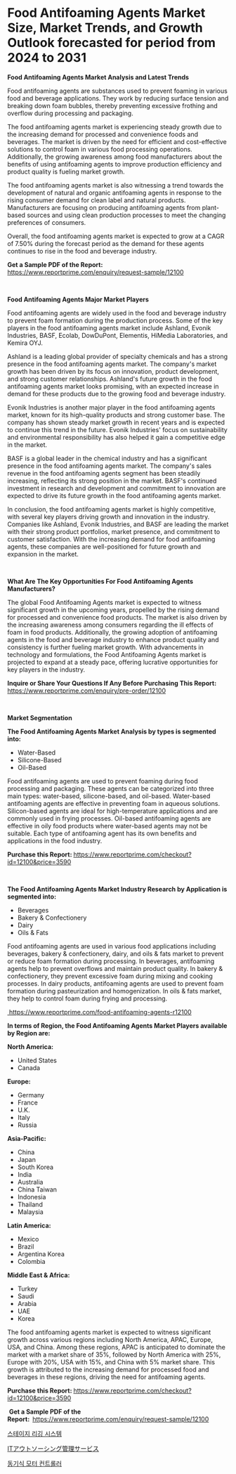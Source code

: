<p><h1>Food Antifoaming Agents Market Size, Market Trends, and Growth Outlook forecasted for period from 2024 to 2031</h1></p><p><strong>Food Antifoaming Agents Market Analysis and Latest Trends</strong></p>
<p><p>Food antifoaming agents are substances used to prevent foaming in various food and beverage applications. They work by reducing surface tension and breaking down foam bubbles, thereby preventing excessive frothing and overflow during processing and packaging.</p><p>The food antifoaming agents market is experiencing steady growth due to the increasing demand for processed and convenience foods and beverages. The market is driven by the need for efficient and cost-effective solutions to control foam in various food processing operations. Additionally, the growing awareness among food manufacturers about the benefits of using antifoaming agents to improve production efficiency and product quality is fueling market growth.</p><p>The food antifoaming agents market is also witnessing a trend towards the development of natural and organic antifoaming agents in response to the rising consumer demand for clean label and natural products. Manufacturers are focusing on producing antifoaming agents from plant-based sources and using clean production processes to meet the changing preferences of consumers.</p><p>Overall, the food antifoaming agents market is expected to grow at a CAGR of 7.50% during the forecast period as the demand for these agents continues to rise in the food and beverage industry.</p></p>
<p><strong>Get a Sample PDF of the Report:&nbsp;</strong> <a href="https://www.reportprime.com/enquiry/request-sample/12100">https://www.reportprime.com/enquiry/request-sample/12100</a></p>
<p>&nbsp;</p>
<p><strong>Food Antifoaming Agents Major Market Players</strong></p>
<p><p>Food antifoaming agents are widely used in the food and beverage industry to prevent foam formation during the production process. Some of the key players in the food antifoaming agents market include Ashland, Evonik Industries, BASF, Ecolab, DowDuPont, Elementis, HiMedia Laboratories, and Kemira OYJ.</p><p>Ashland is a leading global provider of specialty chemicals and has a strong presence in the food antifoaming agents market. The company's market growth has been driven by its focus on innovation, product development, and strong customer relationships. Ashland's future growth in the food antifoaming agents market looks promising, with an expected increase in demand for these products due to the growing food and beverage industry.</p><p>Evonik Industries is another major player in the food antifoaming agents market, known for its high-quality products and strong customer base. The company has shown steady market growth in recent years and is expected to continue this trend in the future. Evonik Industries' focus on sustainability and environmental responsibility has also helped it gain a competitive edge in the market.</p><p>BASF is a global leader in the chemical industry and has a significant presence in the food antifoaming agents market. The company's sales revenue in the food antifoaming agents segment has been steadily increasing, reflecting its strong position in the market. BASF's continued investment in research and development and commitment to innovation are expected to drive its future growth in the food antifoaming agents market.</p><p>In conclusion, the food antifoaming agents market is highly competitive, with several key players driving growth and innovation in the industry. Companies like Ashland, Evonik Industries, and BASF are leading the market with their strong product portfolios, market presence, and commitment to customer satisfaction. With the increasing demand for food antifoaming agents, these companies are well-positioned for future growth and expansion in the market.</p></p>
<p>&nbsp;</p>
<p><strong>What Are The Key Opportunities For Food Antifoaming Agents Manufacturers?</strong></p>
<p><p>The global Food Antifoaming Agents market is expected to witness significant growth in the upcoming years, propelled by the rising demand for processed and convenience food products. The market is also driven by the increasing awareness among consumers regarding the ill effects of foam in food products. Additionally, the growing adoption of antifoaming agents in the food and beverage industry to enhance product quality and consistency is further fueling market growth. With advancements in technology and formulations, the Food Antifoaming Agents market is projected to expand at a steady pace, offering lucrative opportunities for key players in the industry.</p></p>
<p><strong>Inquire or Share Your Questions If Any Before Purchasing This Report:</strong> <a href="https://www.reportprime.com/enquiry/pre-order/12100">https://www.reportprime.com/enquiry/pre-order/12100</a></p>
<p>&nbsp;</p>
<p><strong>Market Segmentation</strong></p>
<p><strong>The Food Antifoaming Agents Market Analysis by types is segmented into:</strong></p>
<p><ul><li>Water-Based</li><li>Silicone-Based</li><li>Oil-Based</li></ul></p>
<p><p>Food antifoaming agents are used to prevent foaming during food processing and packaging. These agents can be categorized into three main types: water-based, silicone-based, and oil-based. Water-based antifoaming agents are effective in preventing foam in aqueous solutions. Silicon-based agents are ideal for high-temperature applications and are commonly used in frying processes. Oil-based antifoaming agents are effective in oily food products where water-based agents may not be suitable. Each type of antifoaming agent has its own benefits and applications in the food industry.</p></p>
<p><strong>Purchase this Report:&nbsp;</strong><a href="https://www.reportprime.com/checkout?id=12100&price=3590">https://www.reportprime.com/checkout?id=12100&price=3590</a></p>
<p>&nbsp;</p>
<p><strong>The Food Antifoaming Agents Market Industry Research by Application is segmented into:</strong></p>
<p><ul><li>Beverages</li><li>Bakery & Confectionery</li><li>Dairy</li><li>Oils & Fats</li></ul></p>
<p><p>Food antifoaming agents are used in various food applications including beverages, bakery & confectionery, dairy, and oils & fats market to prevent or reduce foam formation during processing. In beverages, antifoaming agents help to prevent overflows and maintain product quality. In bakery & confectionery, they prevent excessive foam during mixing and cooking processes. In dairy products, antifoaming agents are used to prevent foam formation during pasteurization and homogenization. In oils & fats market, they help to control foam during frying and processing.</p></p>
<p><a href="https://www.reportprime.com/food-antifoaming-agents-r12100">&nbsp;https://www.reportprime.com/food-antifoaming-agents-r12100</a></p>
<p><strong>In terms of Region, the Food Antifoaming Agents Market Players available by Region are:</strong></p>
<p>
    <p> <strong> North America: </strong>
        <ul>
            <li>United States</li>
            <li>Canada</li>
        </ul>
        </p> 
    <p> <strong> Europe: </strong>
        <ul>
            <li>Germany</li>
            <li>France</li>
            <li>U.K.</li>
            <li>Italy</li>
            <li>Russia</li>
        </ul>
        </p> 
    <p> <strong> Asia-Pacific: </strong>
        <ul>
            <li>China</li>
            <li>Japan</li>
            <li>South Korea</li>
            <li>India</li>
            <li>Australia</li>
            <li>China Taiwan</li>
            <li>Indonesia</li>
            <li>Thailand</li>
            <li>Malaysia</li>
        </ul>
        </p> 
    <p> <strong> Latin America: </strong>
        <ul>
            <li>Mexico</li>
            <li>Brazil</li>
            <li>Argentina Korea</li>
            <li>Colombia</li>
        </ul>
        </p> 
    <p> <strong> Middle East & Africa: </strong>
        <ul>
            <li>Turkey</li>
            <li>Saudi</li>
            <li>Arabia</li>
            <li>UAE</li>
            <li>Korea</li>
        </ul>
    </p>
    </p>
<p><p>The food antifoaming agents market is expected to witness significant growth across various regions including North America, APAC, Europe, USA, and China. Among these regions, APAC is anticipated to dominate the market with a market share of 35%, followed by North America with 25%, Europe with 20%, USA with 15%, and China with 5% market share. This growth is attributed to the increasing demand for processed food and beverages in these regions, driving the need for antifoaming agents.</p></p>
<p><strong>Purchase this Report: </strong><a href="https://www.reportprime.com/checkout?id=12100&price=3590">https://www.reportprime.com/checkout?id=12100&price=3590</a></p>
<p>&nbsp;<strong>Get a Sample PDF of the Report:&nbsp;&nbsp;</strong><a href="https://www.reportprime.com/enquiry/request-sample/12100">https://www.reportprime.com/enquiry/request-sample/12100</a></p>
<p><strong></strong></p>
<p><p><a href="https://medium.com/@obiemante1922/%EB%AC%B4%EB%8C%80-%EB%A6%AC%EA%B9%85-%EC%8B%9C%EC%8A%A4%ED%85%9C-%EC%8B%9C%EC%9E%A5-%EC%84%B1%EA%B3%B5%EC%A0%81%EC%9D%B8-%EB%B9%84%EC%A6%88%EB%8B%88%EC%8A%A4-%EC%A0%84%EB%9E%B5%EC%9D%98-%EC%97%B4%EC%87%A0-2031%EB%85%84%EA%B9%8C%EC%A7%80-%EC%98%88%EC%B8%A1-fc850d4ac11b">스테이지 리깅 시스템</a></p><p><a href="https://medium.com/@addiehirthe05/%E3%82%A2%E3%82%A4%E3%83%86%E3%82%A3-%E3%82%A2%E3%82%A6%E3%83%88%E3%82%BD%E3%83%BC%E3%82%B7%E3%83%B3%E3%82%B0-%E3%83%9E%E3%83%8D%E3%83%BC%E3%82%B8%E3%83%89-%E3%82%B5%E3%83%BC%E3%83%93%E3%82%B9%E5%B8%82%E5%A0%B4%E3%81%AE%E8%A6%8F%E6%A8%A1-%E5%B8%82%E5%A0%B4%E5%B1%95%E6%9C%9B%E3%81%A8%E5%B8%82%E5%A0%B4%E4%BA%88%E6%B8%AC-2024%E5%B9%B4%E3%81%8B%E3%82%892031%E5%B9%B4%E3%81%BE%E3%81%A7-d17e8299f709">ITアウトソーシング管理サービス</a></p><p><a href="https://github.com/jntpkh496620/Market-Research-Report-List-2/blob/main/952631067300.md">동기식 모터 컨트롤러</a></p></p>